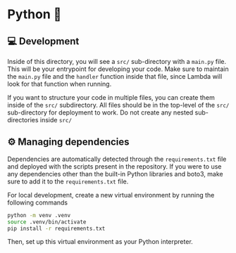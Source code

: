 # Python 🐍

## 💻 Development
Inside of this directory, you will see a `src/` sub-directory with a `main.py` file. This will be your entrypoint for developing your code.
Make sure to maintain the `main.py` file and the `handler` function inside that file, since Lambda will look for that function when running.

If you want to structure your code in multiple files, you can create them inside of the `src/` subdirectory.
All files should be in the top-level of the `src/` sub-directory for deployment to work. Do not create any nested sub-directories inside `src/`

## ⚙️ Managing dependencies
Dependencies are automatically detected through the `requirements.txt` file and deployed with the scripts present in the repository.
If you were to use any dependencies other than the built-in Python libraries and boto3, make sure to add it to the `requirements.txt` file.

For local development, create a new virtual environment by running the following commands
```bash
python -m venv .venv
source .venv/bin/activate
pip install -r requirements.txt
```

Then, set up this virtual environment as your Python interpreter.